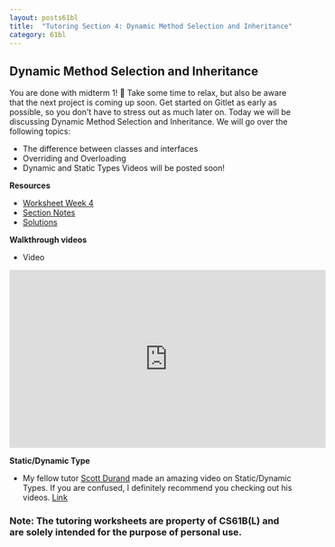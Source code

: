 ```yaml
---
layout: posts61bl
title:  "Tutoring Section 4: Dynamic Method Selection and Inheritance"
category: 61bl
---
```


## Dynamic Method Selection and Inheritance

You are done with midterm 1! 🎉 Take some time to relax, but also be aware that the next project is coming up soon. Get started on Gitlet as early as possible, so you don't have to stress out as much later on. Today we will be discussing Dynamic Method Selection and Inheritance.
We will go over the following topics:
- The difference between classes and interfaces
- Overriding and Overloading
- Dynamic and Static Types
Videos will be posted soon!

**Resources**
- [Worksheet Week 4](/assets/docs/Worksheet4.pdf)
- [Section Notes](/)
- [Solutions](/assets/docs/Worksheet4Solution.pdf)

**Walkthrough videos**
- Video
<iframe width="560" height="315" src="https://www.youtube.com/embed/Fjpjs6q8v0M" frameborder="0" allow="accelerometer; autoplay; encrypted-media; gyroscope; picture-in-picture" allowfullscreen></iframe>

**Static/Dynamic Type**
- My fellow tutor [Scott Durand](mailto:sdurand543@berkeley.edu) made an amazing video on Static/Dynamic Types. If you are confused, I definitely recommend you checking out his videos. [Link](https://www.youtube.com/watch?v=FML84mwrcSE&list=PLDMWsWbBOBRKf_Ze-TRX_uvEVuvOI0mbK&index=6&t=0s)



### Note: The tutoring worksheets are property of CS61B(L) and are solely intended for the purpose of personal use.

